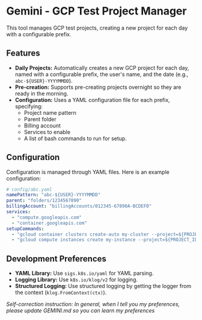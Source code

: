 # Gemini - GCP Test Project Manager

This tool manages GCP test projects, creating a new project for each day with a configurable prefix.

## Features

*   **Daily Projects:** Automatically creates a new GCP project for each day, named with a configurable prefix, the user's name, and the date (e.g., `abc-${USER}-YYYYMMDD`).
*   **Pre-creation:** Supports pre-creating projects overnight so they are ready in the morning.
*   **Configuration:** Uses a YAML configuration file for each prefix, specifying:
    *   Project name pattern
    *   Parent folder
    *   Billing account
    *   Services to enable
    *   A list of bash commands to run for setup.

## Configuration

Configuration is managed through YAML files. Here is an example configuration:

```yaml
# config/abc.yaml
namePattern: "abc-${USER}-YYYYMMDD"
parent: "folders/1234567890"
billingAccount: "billingAccounts/012345-67890A-BCDEF0"
services:
  - "compute.googleapis.com"
  - "container.googleapis.com"
setupCommands:
  - "gcloud container clusters create-auto my-cluster --project=${PROJECT_ID} --region=us-central1"
  - "gcloud compute instances create my-instance --project=${PROJECT_ID} --zone=us-central1-a"
```

## Development Preferences

*   **YAML Library:** Use `sigs.k8s.io/yaml` for YAML parsing.
*   **Logging Library:** Use `k8s.io/klog/v2` for logging.
*   **Structured Logging:** Use structured logging by getting the logger from the context (`klog.FromContext(ctx)`).

*Self-correction instruction: In general, when I tell you my preferences, please update GEMINI.md so you can learn my preferences*
